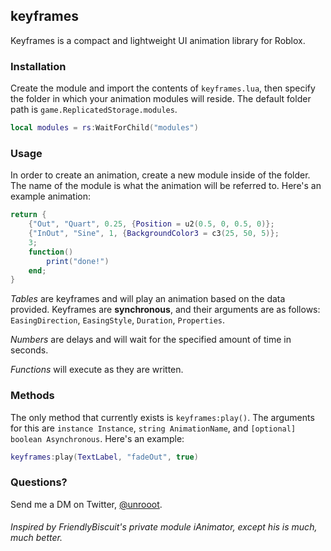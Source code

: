 ## keyframes
Keyframes is a compact and lightweight UI animation library for Roblox.

### Installation
Create the module and import the contents of ``keyframes.lua``, then specify the folder in which your animation modules will reside. The default folder path is ``game.ReplicatedStorage.modules``.

```lua
local modules = rs:WaitForChild("modules")
```

### Usage
In order to create an animation, create a new module inside of the folder. The name of the module is what the animation will be referred to. Here's an example animation:

```lua
return {
	{"Out", "Quart", 0.25, {Position = u2(0.5, 0, 0.5, 0)};
	{"InOut", "Sine", 1, {BackgroundColor3 = c3(25, 50, 5)};
	3;
	function()
		print("done!")
	end;
}
```

*Tables* are keyframes and will play an animation based on the data provided. Keyframes are **synchronous**, and their arguments are as follows: ``EasingDirection``, ``EasingStyle``, ``Duration``, ``Properties``.

*Numbers* are delays and will wait for the specified amount of time in seconds.

*Functions* will execute as they are written.

### Methods
The only method that currently exists is ``keyframes:play()``. The arguments for this are ``instance Instance``, ``string AnimationName``, and ``[optional] boolean Asynchronous``. Here's an example:

```lua
keyframes:play(TextLabel, "fadeOut", true)
```

### Questions?
Send me a DM on Twitter, [@unrooot](https://twitter.com/unrooot).

###### Inspired by FriendlyBiscuit's private module iAnimator, except his is much, much better.